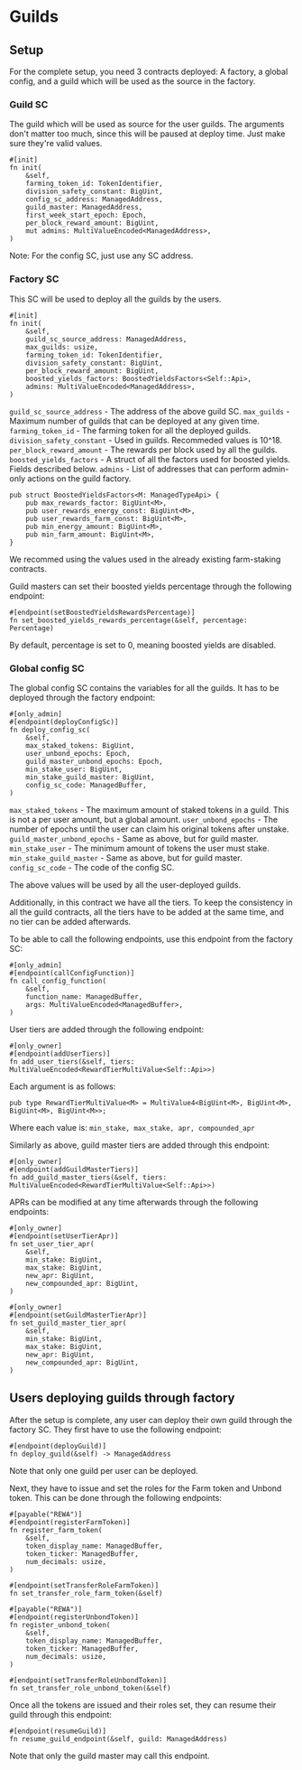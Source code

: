 # Guilds

## Setup

For the complete setup, you need 3 contracts deployed: A factory, a global config, and a guild which will be used as the source in the factory.

### Guild SC

The guild which will be used as source for the user guilds. The arguments don't matter too much, since this will be paused at deploy time. Just make sure they're valid values.

```
#[init]
fn init(
    &self,
    farming_token_id: TokenIdentifier,
    division_safety_constant: BigUint,
    config_sc_address: ManagedAddress,
    guild_master: ManagedAddress,
    first_week_start_epoch: Epoch,
    per_block_reward_amount: BigUint,
    mut admins: MultiValueEncoded<ManagedAddress>,
)
```

Note: For the config SC, just use any SC address.

### Factory SC

This SC will be used to deploy all the guilds by the users.

```
#[init]
fn init(
    &self,
    guild_sc_source_address: ManagedAddress,
    max_guilds: usize,
    farming_token_id: TokenIdentifier,
    division_safety_constant: BigUint,
    per_block_reward_amount: BigUint,
    boosted_yields_factors: BoostedYieldsFactors<Self::Api>,
    admins: MultiValueEncoded<ManagedAddress>,
)
```

`guild_sc_source_address` - The address of the above guild SC.
`max_guilds` - Maximum number of guilds that can be deployed at any given time.
`farming_token_id` - The farming token for all the deployed guilds.
`division_safety_constant` - Used in guilds. Recommeded values is 10^18.
`per_block_reward_amount` - The rewards per block used by all the guilds.
`boosted_yields_factors` - A struct of all the factors used for boosted yields. Fields described below.
`admins` - List of addresses that can perform admin-only actions on the guild factory.

```
pub struct BoostedYieldsFactors<M: ManagedTypeApi> {
    pub max_rewards_factor: BigUint<M>,
    pub user_rewards_energy_const: BigUint<M>,
    pub user_rewards_farm_const: BigUint<M>,
    pub min_energy_amount: BigUint<M>,
    pub min_farm_amount: BigUint<M>,
}
```

We recommed using the values used in the already existing farm-staking contracts.

Guild masters can set their boosted yields percentage through the following endpoint:
```
#[endpoint(setBoostedYieldsRewardsPercentage)]
fn set_boosted_yields_rewards_percentage(&self, percentage: Percentage)
```

By default, percentage is set to 0, meaning boosted yields are disabled.

### Global config SC

The global config SC contains the variables for all the guilds. It has to be deployed through the factory endpoint:

```
#[only_admin]
#[endpoint(deployConfigSc)]
fn deploy_config_sc(
    &self,
    max_staked_tokens: BigUint,
    user_unbond_epochs: Epoch,
    guild_master_unbond_epochs: Epoch,
    min_stake_user: BigUint,
    min_stake_guild_master: BigUint,
    config_sc_code: ManagedBuffer,
)
```

`max_staked_tokens` - The maximum amount of staked tokens in a guild. This is not a per user amount, but a global amount.
`user_unbond_epochs` - The number of epochs until the user can claim his original tokens after unstake.
`guild_master_unbond_epochs` - Same as above, but for guild master.
`min_stake_user` - The minimum amount of tokens the user must stake.
`min_stake_guild_master` - Same as above, but for guild master.
`config_sc_code` - The code of the config SC.

The above values will be used by all the user-deployed guilds.

Additionally, in this contract we have all the tiers. To keep the consistency in all the guild contracts, all the tiers have to be added at the same time, and no tier can be added afterwards.

To be able to call the following endpoints, use this endpoint from the factory SC:
```
#[only_admin]
#[endpoint(callConfigFunction)]
fn call_config_function(
    &self,
    function_name: ManagedBuffer,
    args: MultiValueEncoded<ManagedBuffer>,
)
```

User tiers are added through the following endpoint:
```
#[only_owner]
#[endpoint(addUserTiers)]
fn add_user_tiers(&self, tiers: MultiValueEncoded<RewardTierMultiValue<Self::Api>>)
```

Each argument is as follows:
```
pub type RewardTierMultiValue<M> = MultiValue4<BigUint<M>, BigUint<M>, BigUint<M>, BigUint<M>>;
```

Where each value is: `min_stake, max_stake, apr, compounded_apr`

Similarly as above, guild master tiers are added through this endpoint:
```
#[only_owner]
#[endpoint(addGuildMasterTiers)]
fn add_guild_master_tiers(&self, tiers: MultiValueEncoded<RewardTierMultiValue<Self::Api>>)
```

APRs can be modified at any time afterwards through the following endpoints:
```
#[only_owner]
#[endpoint(setUserTierApr)]
fn set_user_tier_apr(
    &self,
    min_stake: BigUint,
    max_stake: BigUint,
    new_apr: BigUint,
    new_compounded_apr: BigUint,
)

#[only_owner]
#[endpoint(setGuildMasterTierApr)]
fn set_guild_master_tier_apr(
    &self,
    min_stake: BigUint,
    max_stake: BigUint,
    new_apr: BigUint,
    new_compounded_apr: BigUint,
)
```

## Users deploying guilds through factory

After the setup is complete, any user can deploy their own guild through the factory SC. They first have to use the following endpoint:

```
#[endpoint(deployGuild)]
fn deploy_guild(&self) -> ManagedAddress
```

Note that only one guild per user can be deployed.

Next, they have to issue and set the roles for the Farm token and Unbond token. This can be done through the following endpoints:
```
#[payable("REWA")]
#[endpoint(registerFarmToken)]
fn register_farm_token(
    &self,
    token_display_name: ManagedBuffer,
    token_ticker: ManagedBuffer,
    num_decimals: usize,
)

#[endpoint(setTransferRoleFarmToken)]
fn set_transfer_role_farm_token(&self)

#[payable("REWA")]
#[endpoint(registerUnbondToken)]
fn register_unbond_token(
    &self,
    token_display_name: ManagedBuffer,
    token_ticker: ManagedBuffer,
    num_decimals: usize,
)

#[endpoint(setTransferRoleUnbondToken)]
fn set_transfer_role_unbond_token(&self)
```

Once all the tokens are issued and their roles set, they can resume their guild through this endpoint:
```
#[endpoint(resumeGuild)]
fn resume_guild_endpoint(&self, guild: ManagedAddress)
```

Note that only the guild master may call this endpoint.
